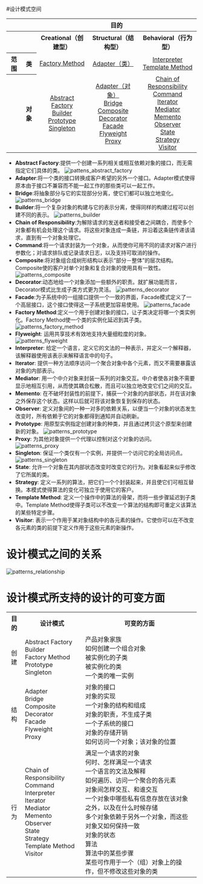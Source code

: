 #设计模式空间
<table>
<tr>
	<th></th>
	<th></th>
	<th colspan="3">目的</th>
</tr>
<tr>
	<th></th>
	<th></th>
	<th align="center">Creational（创建型）</th>
	<th align="center">Structural（结构型）</th>
	<th align="center">Behavioral（行为型）</th>
</tr>
<tr>
	<th align="center">范围</th>
	<th align="center">类</th>
	<td align="center"><a href="#factory_method">Factory Method</a></td>
	<td align="center"><a href="#adapter">Adapter（类）</a></td>
	<td align="center">
		<a href="#interpreter">Interpreter</a></br>
		<a href="#template_method">Template Method</a>
	</td>
</tr>
<tr>
	<th></th>
	<th align="center">对象</th>
	<td align="center">
		<a href="#abstract_factory">Abstract Factory</a></br>
		<a href="#builder">Builder</a></br>
		<a href="#prototype">Prototype</a></br>
		<a href="#singleton">Singleton</a>
	</td>
	<td align="center">
		<a href="#adapter">Adapter（对象）</a></br>
		<a href="#bridge">Bridge</a></br>
		<a href="#composite">Composite</a></br>
		<a href="#decorator">Decorator</a></br>
		<a href="#facade">Facade</a></br>
		<a href="#flyweight">Flyweight</a></br>
		<a href="#proxy">Proxy</a></br>
	</td>
	<td align="center">
		<a href="#chain_of_res">Chain of Responsibility</a></br>
		<a href="#command">Command</a></br>
		<a href="#iterator">Iterator</a></br>
		<a href="#mediator">Mediator</a></br>
		<a href="#memento">Memento</a></br>
		<a href="#observer">Observer</a></br>
		<a href="#state">State</a></br>
		<a href="#strategy">Strategy</a></br>
		<a href="#visitor">Visitor</a>
	</td>
</tr>
</table>

* **Abstract Factory**:<a name="abstract_factory"></a>提供一个创建一系列相关或相互依赖对象的接口，而无需指定它们具体的类。
![pattens_abstract_factory](img/pattens_abstract_factory.png)
* **Adapter**:<a name="adapter"></a>将一个类的接口转换成客户希望的另外一个接口。Adapter模式使得原本由于接口不兼容而不能一起工作的那些类可以一起工作。
* **Bridge**:<a name="bridge"></a>将抽象部分与它的实现部分分离，使它们都可以独立地变化。
![patterns_bridge](img/patterns_bridge.png)
* **Builder**:<a name="builder"></a>将一个复杂对象的构建与它的表示分离，使得同样的构建过程可以创建不同的表示。
![patterns_builder](img/patterns_builder.png)
* **Chain of Responsibility**:<a name="chain_of_res"></a>为解除请求的发送者和接受者之间耦合，而使多个对象都有机会处理这个请求。将这些对象连成一条链，并沿着这条链传递该请求，直到有一个对象处理它。
* **Command**:<a name="command"></a>将一个请求封装为一个对象，从而使你可用不同的请求对客户进行参数化；对请求排队或记录请求日志，以及支持可取消的操作。
* **Composite**:<a name="composite"></a>将对象组合成树形结构以表示“部分－整体”的层次结构。Composite使的客户对单个对象和复合对象的使用具有一致性。
![patterns_composite](img/patterns_composite.png)
* **Decorator**:<a name="decorator"></a>动态地给一个对象添加一些额外的职责。就扩展功能而言，Decorator模式比生成子类方式更为灵活。
![patterns_decorator](img/patterns_decorator.png)
* **Facade**:<a name="facade"></a>为子系统中的一组接口提供一个一致的界面，Facade模式定义了一个高层接口，这个接口使得这一子系统更加容易使用。
![patterns_facade](img/patterns_facade.png)
* **Factory Method**:<a name="factory_method"></a>定义一个用于创建对象的接口，让子类决定将哪一个类实例化。Factory Method使一个类的实例化延迟到其子类。
![patterns_factory_method](img/patterns_factory_method.png)
* **Flyweight**:<a name="flyweight"></a> 运用共享技术有效地支持大量细粒度的对象。
![patterns_flyweight](img/patterns_flyweight.png)
* **Interpreter**:<a name="interpreter"></a> 给定一个语言，定义它的文法的一种表示，并定义一个解释器，该解释器使用该表示来解释语言中的句子。
* **Iterator**:<a name="iterator"></a> 提供一种方法顺序访问一个聚合对象中各个元素，而又不需要暴露该对象的内部表示。
* **Mediator**:<a name="mediator"></a> 用一个中介对象来封装一系列的对象交互。中介者使各对象不需要显示地相互引用，从而使其耦合松散，而且可以独立地改变它们之间的交互。
* **Memento**:<a name="memento"></a> 在不破坏封装性的前提下，捕获一个对象的内部状态，并在该对象之外保存这个状态。这样以后就可将该对象恢复到保存的状态。
* **Observer**:<a name="observer"></a> 定义对象间的一种一对多的依赖关系，以便当一个对象的状态发生改变时，所有依赖于它的对象都得到通知并自动刷新。
* **Prototype**:<a name="prototype"></a> 用原型实例指定创建对象的种类，并且通过拷贝这个原型来创建新的对象。
![patterns_prototype](img/patterns_prototype.png)
* **Proxy**:<a name="proxy"></a> 为其他对象提供一个代理以控制对这个对象的访问。
![patterns_proxy](img/patterns_proxy.png)
* **Singleton**:<a name="singleton"></a> 保证一个类仅有一个实例，并提供一个访问它的全局访问点。
![patterns_singleton](img/patterns_singleton.png)
* **State**:<a name="state"></a> 允许一个对象在其内部状态改变时改变它的行为。对象看起来似乎修改了它所属的类。
* **Strategy**:<a name="strategy"></a> 定义一系列的算法，把它们一个个封装起来，并且使它们可相互替换。本模式使得算法的变化可独立于使用它的客户。
* **Template Method**:<a name="template_method"></a> 定义一个操作中的算法的骨架，而将一些步骤延迟到子类中。Template Method使得子类可以不改变一个算法的结构即可重定义该算法的某些特定步骤。
* **Visitor**:<a name="visitor"></a> 表示一个作用于某对象结构中的各元素的操作。它使你可以在不改变各元素的类的前提下定义作用于这些元素的新操作。


# 设计模式之间的关系

![patterns_relationship](img/patterns_relationship.png "gliffy")

# 设计模式所支持的设计的可变方面

<table>
<tr>
<th align="center">目的</td>
<th align="center">设计模式</td>
<th align="center">可变的方面</td>
</tr>

<tr>
<td align="center">创建</td>
<td>
Abstract Factory</br>
Builder</br>
Factory Method</br>
Prototype</br>
Singleton
</td>
<td>
产品对象家族</br>
如何创建一个组合对象</br>
被实例化的子类</br>
被实例化的类</br>
一个类的唯一实例
</td>
</tr>

<tr>
<td align="center">结构</td>
<td>
Adapter</br>
Bridge</br>
Composite</br>
Decorator</br>
Facade</br>
Flyweight</br>
Proxy
</td>
<td>
对象的接口</br>
对象的实现</br>
一个对象的结构和组成</br>
对象的职责，不生成子类</br>
一个子系统的接口</br>
对象的存储开销</br>
如何访问一个对象；该对象的位置
</td>
</tr>

<tr>
<td align="center">行为</td>
<td>
Chain of Responsibility</br>
Command</br>
Interpreter</br>
Iterator</br>
Mediator</br>
Memento</br>
Observer</br>
State</br>
Strategy</br>
Template Method</br>
Visitor
</td>
<td>
满足一个请求的对象</br>
何时、怎样满足一个请求</br>
一个语言的文法及解释</br>
如何遍历、访问一个聚合的各元素</br>
对象间怎样交互、和谁交互</br>
一个对象中哪些私有信息存放在该对象之外，以及在什么时候存储</br>
多个对象依赖于另外一个对象，而这些对象又如何保持一致</br>
对象的状态</br>
算法</br>
算法中的某些步骤</br>
某些可作用于一个（组）对象上的操作，但不修改这些对象的类
</td>
</tr>
</table>